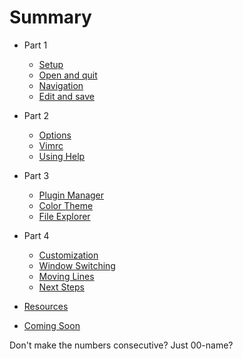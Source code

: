 # Summary

* Part 1
    * [Setup](00-setup.md)
    * [Open and quit](01-open-quit.md)
    * [Navigation](02-navigation.md)
    * [Edit and save](03-edit-save.md)

* Part 2
    * [Options](04-options.md)
    * [Vimrc](05-vimrc.md)
    * [Using Help](06-using-help.md)

* Part 3
    * [Plugin Manager](07-plugin-manager.md)
    * [Color Theme](08-color-theme.md)
    * [File Explorer](09-file-explorer.md)

* Part 4
    * [Customization](10-customization.md)
    * [Window Switching](11-window-switching.md)
    * [Moving Lines](12-moving-lines.md)
    * [Next Steps](99-next-steps.md)

* [Resources](resources.md)

* [Coming Soon](coming-soon.md)


Don't make the numbers consecutive? Just 00-name?

